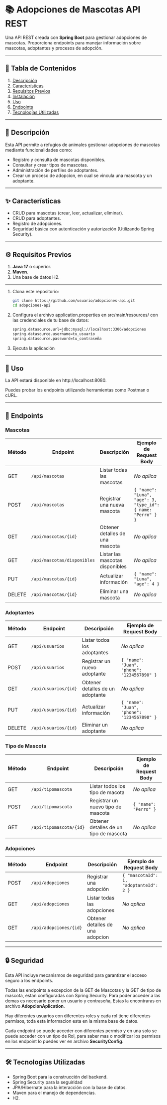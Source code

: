 # 📚 Adopciones de Mascotas API REST

Una API REST creada con **Spring Boot** para gestionar adopciones de mascotas. Proporciona endpoints para manejar información sobre mascotas, adoptantes y procesos de adopción.

---

## 📝 Tabla de Contenidos

1. [Descripción](#-descripción)
2. [Características](#-características)
3. [Requisitos Previos](#-requisitos-previos)
4. [Instalación](#-instalación)
5. [Uso](#-uso)
6. [Endpoints](#-endpoints)
7. [Tecnologías Utilizadas](#-tecnologías-utilizadas)

---

## 📖 Descripción

Esta API permite a refugios de animales gestionar adopciones de mascotas mediante funcionalidades como:
- Registro y consulta de mascotas disponibles.
- Consultar y crear tipos de mascotas.
- Administración de perfiles de adoptantes.
- Crear un proceso de adopcion, en cual se vincula una mascota y un adoptante.

---

## ✨ Características

- CRUD para mascotas (crear, leer, actualizar, eliminar).
- CRUD para adoptantes.
- Registro de adopciones.
- Seguridad básica con autenticación y autorización (Utilizando Spring Security).

---

## ⚙️ Requisitos Previos

1. **Java 17** o superior.
2. **Maven**.
3. Una base de datos H2.

---

1. Clona este repositorio:

   ```bash
   git clone https://github.com/usuario/adopciones-api.git
   cd adopciones-api

2. Configura el archivo application.properties en src/main/resources/ con las credenciales de tu base de datos:
   
   ```bash
   spring.datasource.url=jdbc:mysql://localhost:3306/adopciones
   spring.datasource.username=tu_usuario
   spring.datasource.password=tu_contraseña

3. Ejecuta la aplicación

---

## 🚀 Uso

La API estará disponible en http://localhost:8080.

Puedes probar los endpoints utilizando herramientas como Postman o cURL.

---

## 📂 Endpoints

### Mascotas

| Método  | Endpoint            | Descripción                     | Ejemplo de Request Body                     |
|---------|---------------------|---------------------------------|--------------------------------------------|
| GET     | `/api/mascotas`     | Listar todas las mascotas       | _No aplica_                                |
| POST    | `/api/mascotas`     | Registrar una nueva mascota     | `{ "name": "Luna", "age": 3, "type_id": { name: "Perro" } }` |
| GET     | `/api/mascotas/{id}`| Obtener detalles de una mascota | _No aplica_                                |
| GET     | `/api/mascotas/disponibles` | Listar las mascotas disponibles | _No aplica_                                |
| PUT     | `/api/mascotas/{id}`| Actualizar información          | `{ "name": "Luna", "age": 4 }`          |
| DELETE  | `/api/mascotas/{id}`| Eliminar una mascota            | _No aplica_                                |

### Adoptantes

| Método  | Endpoint              | Descripción                          | Ejemplo de Request Body                     |
|---------|-----------------------|--------------------------------------|--------------------------------------------|
| GET     | `/api/usuarios`       | Listar todos los adoptantes          | _No aplica_                                |
| POST    | `/api/usuarios`       | Registrar un nuevo adoptante         | `{ "name": "Juan", "phone": "1234567890" }` |
| GET     | `/api/usuarios/{id}`  | Obtener detalles de un adoptante     | _No aplica_                                |
| PUT     | `/api/usuarios/{id}`  | Actualizar información               | `{ "name": "Juan", "phone": "1234567890" }` |
| DELETE  | `/api/usuarios/{id}`  | Eliminar un adoptante                | _No aplica_                                |

### Tipo de Mascota

| Método  | Endpoint               | Descripción                             | Ejemplo de Request Body                    |
|---------|------------------------|-----------------------------------------|--------------------------------------------|
| GET     | `/api/tipomascota`     | Listar todos los tipo de macota         | _No aplica_                                |
| POST    | `/api/tipomascota`     | Registrar un nuevo tipo de mascota      | `{ "name": "Perro" }` |
| GET     | `/api/tipomascota/{id}`| Obtener detalles de un tipo de mascota  | _No aplica_                                |

### Adopciones

| Método  | Endpoint               | Descripción                           | Ejemplo de Request Body                     |
|---------|------------------------|---------------------------------------|--------------------------------------------|
| POST    | `/api/adopciones`      | Registrar una adopción                | `{ "mascotaId": 1, "adoptanteId": 2 }`     |
| GET     | `/api/adopciones`      | Listar todas las adopciones           | _No aplica_                                |
| GET     | `/api/adopciones/{id}` | Obtener detalles de una adopcion      | _No aplica_                                |


---

## 🔒 Seguridad

Esta API incluye mecanismos de seguridad para garantizar el acceso seguro a los endpoints.

Todas las endpoints a excepcion de la GET de Mascotas y la GET de tipo de mascota, estan configuradas con Spring Security.
Para poder acceder a las demas es necesario poner un usuario y contraseña, Estas la encontraras en archivo **AdopcionAplication**.

Hay diferentes usuarios con diferentes roles y cada rol tiene diferentes permisos, toda esta informacion esta en la misma base de datos.

Cada endpoint se puede acceder con diferentes permiso y en una solo se puede acceder con un tipo de Rol, para saber mas o modificar los permisos en los endpoint lo puedes ver en archivo **SecurityConfig**.

---

## 🛠️ Tecnologías Utilizadas

- Spring Boot para la construcción del backend.
- Spring Security para la seguiridad
- JPA/Hibernate para la interacción con la base de datos.
- Maven para el manejo de dependencias.
- H2.
